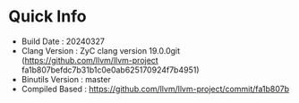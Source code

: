 # Quick Info
* Build Date : 20240327
* Clang Version : ZyC clang version 19.0.0git (https://github.com/llvm/llvm-project fa1b807befdc7b31b1c0e0ab625170924f7b4951)
* Binutils Version : master
* Compiled Based : https://github.com/llvm/llvm-project/commit/fa1b807b

